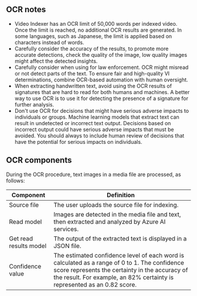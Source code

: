 ## OCR notes

- Video Indexer has an OCR limit of 50,000 words per indexed video. Once the limit is reached, no additional OCR results are generated. In some languages, such as Japanese, the limit is applied based on characters instead of words.
- Carefully consider the accuracy of the results, to promote more accurate detections, check the quality of the image, low quality images might affect the detected insights.  
- Carefully consider when using for law enforcement. OCR might misread or not detect parts of the text. To ensure fair and high-quality VI determinations, combine OCR-based automation with human oversight. 
- When extracting handwritten text, avoid using the OCR results of signatures that are hard to read for both humans and machines. A better way to use OCR is to use it for detecting the presence of a signature for further analysis. 
- Don't use OCR for decisions that might have serious adverse impacts to individuals or groups. Machine learning models that extract text can result in undetected or incorrect text output. Decisions based on incorrect output could have serious adverse impacts that must be avoided. You should always to include human review of decisions that have the potential for serious impacts on individuals.

## OCR components 

During the OCR procedure, text images in a media file are processed, as follows:  

|Component|Definition|
|---|---|
|Source file|	The user uploads the source file for indexing.|
|Read model	|Images are detected in the media file and text, then extracted and analyzed by Azure AI services. |
|Get read results model	|The output of the extracted text is displayed in a JSON file.|
|Confidence value|	The estimated confidence level of each word is calculated as a range of 0 to 1. The confidence score represents the certainty in the accuracy of the result. For example, an 82% certainty is represented as an 0.82 score.|
